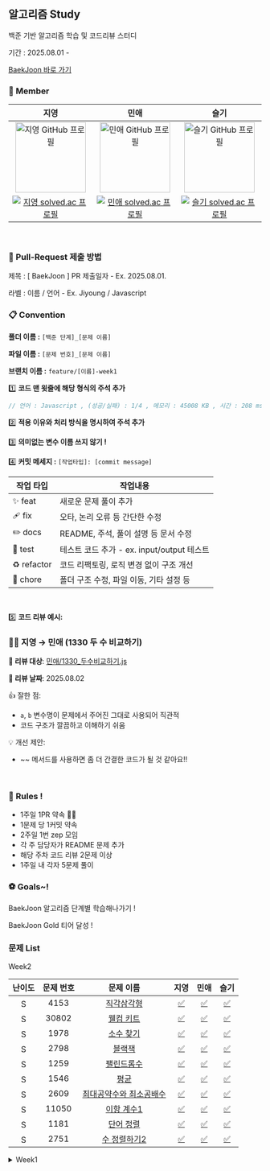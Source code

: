 ## 알고리즘 Study

백준 기반 알고리즘 학습 및 코드리뷰 스터디

기간 : 2025.08.01 - <br>

[BaekJoon 바로 가기](https://www.acmicpc.net/step)

### 👥 Member

<table>
  <thead>
    <tr align="center">
      <th>지영</th>
      <th>민애</th>
      <th>슬기</th>
    </tr>
  </thead>
  <tbody>
    <tr align="center">
      <td>
        <a href="https://github.com/ziyoungsRoom">
          <img src="https://github.com/ziyoungsRoom.png" alt="지영 GitHub 프로필" width="140px"  />
        </a>
      </td>
      <td>
        <a href="https://github.com/ydmaad">
          <img src="https://github.com/ydmaad.png" alt="민애 GitHub 프로필" width="140px"  />
        </a>
      </td>
      <td>
        <a href="https://github.com/Sseulnim">
          <img src="https://github.com/Sseulnim.png" alt="슬기 GitHub 프로필" width="140px" />
        </a>
      </td>
    </tr>
    <tr align="center">
      <td>
        <a href="https://solved.ac/ziyoungsroom">
          <img src="http://mazassumnida.wtf/api/mini/generate_badge?boj=ziyoungsRoom" alt="지영 solved.ac 프로필" />
        </a>
      </td>
      <td>
        <a href="https://solved.ac/ydmaad">
          <img src="http://mazassumnida.wtf/api/mini/generate_badge?boj=ydmaad" alt="민애 solved.ac 프로필" />
        </a>
      </td>
      <td>
        <a href="https://solved.ac/sseul_v">
          <img src="http://mazassumnida.wtf/api/mini/generate_badge?boj=Sseul_v" alt="슬기 solved.ac 프로필" />
        </a>
      </td>
    </tr>
  </tbody>
</table>
<br>

### 💬 Pull-Request 제출 방법

제목 : [ BaekJoon ] PR 제출일자 - Ex. 2025.08.01.

라벨 : 이름 / 언어 - Ex. Jiyoung / Javascript
<br>

### 📋 Convention

**폴더 이름 :** `[백준 단계]_[문제 이름]`

**파일 이름 :** `[문제 번호]_[문제 이름]`

**브랜치 이름 :** `feature/[이름]-week1`
<br>

1️⃣ **코드 맨 윗줄에 해당 형식의 주석 추가**

```js
// 언어 : Javascript , (성공/실패) : 1/4 , 메모리 : 45008 KB , 시간 : 208 ms
```

2️⃣ **적용 이유와 처리 방식을 명시하여 주석 추가**

3️⃣ **의미없는 변수 이름 쓰지 않기 !**

4️⃣ **커밋 메세지 :** `[작업타입]: [commit message]`

| 작업 타입   | 작업내용                                   |
| ----------- | ------------------------------------------ |
| ✨ feat     | 새로운 문제 풀이 추가                      |
| 🩹 fix      | 오타, 논리 오류 등 간단한 수정             |
| ✏️ docs     | README, 주석, 풀이 설명 등 문서 수정       |
| 🍻 test     | 테스트 코드 추가 - ex. input/output 테스트 |
| ♻️ refactor | 코드 리팩토링, 로직 변경 없이 구조 개선    |
| 🔨 chore    | 폴더 구조 수정, 파일 이동, 기타 설정 등    |

<br>

5️⃣ **코드 리뷰 예시:**

### 👩‍💻 지영 → 민애 (1330 두 수 비교하기)

**📂 리뷰 대상**: [민애/1330\_두수비교하기.js](https://www.acmicpc.net/problem/1330)

**📅 리뷰 날짜**: 2025.08.02

👍 잘한 점:

- `a`, `b` 변수명이 문제에서 주어진 그대로 사용되어 직관적
- 코드 구조가 깔끔하고 이해하기 쉬움

💡 개선 제안:

- ~~ 메서드를 사용하면 좀 더 간결한 코드가 될 것 같아요!!

<br>

### 📌 Rules !

- 1주일 1PR 약속 💪🏻
- 1문제 당 1커밋 약속
- 2주일 1번 zep 모임
- 각 주 담당자가 README 문제 추가
- 해당 주차 코드 리뷰 2문제 이상
- 1주일 내 각자 5문제 풀이
  <br>

### ⚽ Goals~!

BaekJoon 알고리즘 단계별 학습해나가기 !

BaekJoon Gold 티어 달성 !
<br>

### 문제 List

<!-- <details> -->
<summary>Week2</summary>
<table>
  <thead>
    <tr align="center">
      <th>난이도</th>
      <th>문제 번호</th>
      <th>문제 이름</th>
      <th>지영</th>
      <th>민애</th>
      <th>슬기</th>
    </tr>
  </thead>
  <tbody>
    <tr align="center">
      <td><img src="https://static.solved.ac/tier_small/3.svg" alt="Sprout" width="16px" /></td>
      <td>4153</td>
      <td><a href="https://www.acmicpc.net/problem/4153">직각삼각형</a></td>
      <td><a href=''>✅</a></td>
      <td><a href=''>✅</a></td>
      <td><a href=''>✅</a></td>
    </tr>
    <tr align="center">
      <td><img src="https://static.solved.ac/tier_small/3.svg" alt="Sprout" width="16px" /></td>
      <td>30802</td>
      <td><a href="https://www.acmicpc.net/problem/30802">웰컴 키트</a></td>
      <td><a href=''>✅</a></td>
      <td><a href=''>✅</a></td>
      <td><a href=''>✅</a></td>
    </tr>
    <tr align="center">
      <td><img src="https://static.solved.ac/tier_small/4.svg" alt="Sprout" width="16px" /></td>
      <td>1978</td>
      <td><a href="https://www.acmicpc.net/problem/1978">소수 찾기</a></td>
      <td><a href=''>✅</a></td>
      <td><a href=''>✅</a></td>
      <td><a href=''>✅</a></td>
    </tr>
    <tr align="center">
      <td><img src="https://static.solved.ac/tier_small/4.svg" alt="Sprout" width="16px" /></td>
      <td>2798</td>
      <td><a href="https://www.acmicpc.net/problem/2798">블랙잭</a></td>
      <td><a href=''>✅</a></td>
      <td><a href=''>✅</a></td>
      <td><a href=''>✅</a></td>
    </tr>
    <tr align="center">
      <td><img src="https://static.solved.ac/tier_small/5.svg" alt="Sprout" width="16px" /></td>
      <td>1259</td>
      <td><a href="https://www.acmicpc.net/problem/1259">팰린드롬수</a></td>
      <td><a href=''>✅</a></td>
      <td><a href=''>✅</a></td>
      <td><a href=''>✅</a></td>
    </tr>
    <tr align="center">
      <td><img src="https://static.solved.ac/tier_small/5.svg" alt="Sprout" width="16px" /></td>
      <td>1546</td>
      <td><a href="https://www.acmicpc.net/problem/1546">평균</a></td>
      <td><a href=''>✅</a></td>
      <td><a href=''>✅</a></td>
      <td><a href=''>✅</a></td>
    </tr>
    <tr align="center">
      <td><img src="https://static.solved.ac/tier_small/5.svg" alt="Sprout" width="16px" /></td>
      <td>2609</td>
      <td><a href="https://www.acmicpc.net/problem/10950">최대공약수와 최소공배수</a></td>
      <td><a href=''>✅</a></td>
      <td><a href=''>✅</a></td>
      <td><a href=''>✅</a></td>
    </tr>
    <tr align="center">
      <td><img src="https://static.solved.ac/tier_small/5.svg" alt="Sprout" width="16px" /></td>
      <td>11050</td>
      <td><a href="https://www.acmicpc.net/problem/11050">이항 계수1</a></td>
      <td><a href=''>✅</a></td>
      <td><a href=''>✅</a></td>
      <td><a href=''>✅</a></td>
    </tr>
    <tr align="center">
      <td><img src="https://static.solved.ac/tier_small/6.svg" alt="Sprout" width="16px" /></td>
      <td>1181</td>
      <td><a href="https://www.acmicpc.net/problem/1181">단어 정렬</a></td>
      <td><a href=''>✅</a></td>
      <td><a href=''>✅</a></td>
      <td><a href=''>✅</a></td>
    </tr>
    <tr align="center">
      <td><img src="https://static.solved.ac/tier_small/6.svg" alt="Sprout" width="16px" /></td>
      <td>2751</td>
      <td><a href="https://www.acmicpc.net/problem/2751">수 정렬하기2</a></td>
      <td><a href=''>✅</a></td>
      <td><a href=''>✅</a></td>
      <td><a href=''>✅</a></td>
    </tr>
  </tbody>
</table>
<!-- </details> -->

<details>
<summary>Week1</summary>
<table>
  <thead>
    <tr align="center">
      <th>난이도</th>
      <th>문제 번호</th>
      <th>문제 이름</th>
      <th>지영</th>
      <th>민애</th>
      <th>슬기</th>
    </tr>
  </thead>
  <tbody>
    <tr align="center">
      <td><img src="https://static.solved.ac/tier_small/s1.svg" alt="Sprout" width="16px" /></td>
      <td>1008</td>
      <td><a href="https://www.acmicpc.net/problem/1008">A/B</a></td>
      <td><a href='https://github.com/ziyoungsRoom/Algorithm-Study/commit/3fda225a2693e2c757d2f209de4a66ff58f2d9fa'>✅</a></td>
      <td><a href='https://github.com/ziyoungsRoom/Algorithm-Study/commit/9b555fa73c224edc4c463ee59eb700937adcd3a1'>✅</a></td>
      <td><a href='https://github.com/ziyoungsRoom/Algorithm-Study/commit/90182ed818f09cceda6e8bd028ed34923eade8c1'>✅</a></td>
    </tr>
    <tr align="center">
      <td><img src="https://static.solved.ac/tier_small/s1.svg" alt="Sprout" width="16px" /></td>
      <td>1330</td>
      <td><a href="https://www.acmicpc.net/problem/1330">두 수 비교하기</a></td>
      <td><a href='https://github.com/ziyoungsRoom/Algorithm-Study/commit/1512314e1b1225d0ba1bee69a24acaedc249814c'>✅</a></td>
      <td><a href='https://github.com/ziyoungsRoom/Algorithm-Study/commit/17a8d64b6e257765f97af88de2780f0988d3b450'>✅</a></td>
      <td><a href='https://github.com/ziyoungsRoom/Algorithm-Study/commit/be8669413e38853b37483c856daff218330cb874'>✅</a></td>
    </tr>
    <tr align="center">
      <td><img src="https://static.solved.ac/tier_small/s1.svg" alt="Sprout" width="16px" /></td>
      <td>2438</td>
      <td><a href="https://www.acmicpc.net/problem/2438">별 찍기-1</a></td>
      <td><a href='https://github.com/ziyoungsRoom/Algorithm-Study/commit/bb329853c9767749f05e335f2208d389715dfa59'>✅</a></td>
      <td><a href='https://github.com/ziyoungsRoom/Algorithm-Study/commit/fca011212654436c26fcafbf601a401da177ff57'>✅</a></td>
      <td><a href='https://github.com/ziyoungsRoom/Algorithm-Study/commit/4404fc29e0d64a56c52091b6714a4cc7e9efe7a1'>✅</a></td>
    </tr>
    <tr align="center">
      <td><img src="https://static.solved.ac/tier_small/s1.svg" alt="Sprout" width="16px" /></td>
      <td>2557</td>
      <td><a href="https://www.acmicpc.net/problem/2557">Hello World</a></td>
      <td><a href='https://github.com/ziyoungsRoom/Algorithm-Study/commit/790eeb2bfa8815088f21165af3a1b57afbae4ff9'>✅</a></td>
      <td><a href='https://github.com/ziyoungsRoom/Algorithm-Study/commit/c95f5b7a55bb538e1ef72bf72a778b719e0e54ac'>✅</a></td>
      <td><a href='https://github.com/ziyoungsRoom/Algorithm-Study/commit/1cd9a6deb87cbacbe4754f6cc29dd5c3b3106c28'>✅</a></td>
    </tr>
    <tr align="center">
      <td><img src="https://static.solved.ac/tier_small/s1.svg" alt="Sprout" width="16px" /></td>
      <td>2739</td>
      <td><a href="https://www.acmicpc.net/problem/2739">구구단</a></td>
      <td><a href='https://github.com/ziyoungsRoom/Algorithm-Study/commit/2b56c83798e3b9fece1c766eaa9ff742803af87e'>✅</a></td>
      <td><a href='https://github.com/ziyoungsRoom/Algorithm-Study/commit/3d22b99043518a2cafe349ee7c15d6d0dc70e219'>✅</a></td>
      <td><a href='https://github.com/ziyoungsRoom/Algorithm-Study/commit/70f247e1bf4524310579c1fbd537f964914782b7'>✅</a></td>
    </tr>
    <tr align="center">
      <td><img src="https://static.solved.ac/tier_small/s1.svg" alt="Sprout" width="16px" /></td>
      <td>10869</td>
      <td><a href="https://www.acmicpc.net/problem/10869">사칙연산</a></td>
      <td><a href='https://github.com/ziyoungsRoom/Algorithm-Study/commit/2a2fb43e3f57f7dd68de7c6d2bff7139446fbd86'>✅</a></td>
      <td><a href='https://github.com/ziyoungsRoom/Algorithm-Study/commit/5c9fd46f54e4cf67e8c35485433311aa8f2289d2'>✅</a></td>
      <td><a href='https://github.com/ziyoungsRoom/Algorithm-Study/commit/a2413ee1b2e692f335569bae501fb48fcdc53dc6'>✅</a></td>
    </tr>
    <tr align="center">
      <td><img src="https://static.solved.ac/tier_small/s1.svg" alt="Sprout" width="16px" /></td>
      <td>10950</td>
      <td><a href="https://www.acmicpc.net/problem/10950">A+B-3</a></td>
      <td><a href='https://github.com/ziyoungsRoom/Algorithm-Study/commit/705bc44645200fcd6dfcb5ea0e29dae3fdd8649e'>✅</a></td>
      <td><a href='https://github.com/ziyoungsRoom/Algorithm-Study/commit/4357b1a010937095850e0ee6c589ba886f8882e6'>✅</a></td>
      <td><a href='https://github.com/ziyoungsRoom/Algorithm-Study/commit/c4b0bb378d9792e5de914d66575bded5e8f33a50'>✅</a></td>
    </tr>
    <tr align="center">
      <td><img src="https://static.solved.ac/tier_small/s1.svg" alt="Sprout" width="16px" /></td>
      <td>10951</td>
      <td><a href="https://www.acmicpc.net/problem/10951">A+B-4</a></td>
      <td><a href='https://github.com/ziyoungsRoom/Algorithm-Study/commit/4ebf9f052d4de192ded1609a792ff4a9ca250acb'>✅</a></td>
      <td><a href='https://github.com/ziyoungsRoom/Algorithm-Study/commit/3f700c67692ccd8e74171075931bd31d86e14000'>✅</a></td>
      <td><a href='https://github.com/ziyoungsRoom/Algorithm-Study/commit/334a73c0b8d4a92696cdcd0e55f5ebd8f308bd20'>✅</a></td>
    </tr>
    <tr align="center">
      <td><img src="https://static.solved.ac/tier_small/s1.svg" alt="Sprout" width="16px" /></td>
      <td>10952</td>
      <td><a href="https://www.acmicpc.net/problem/10952">A+B-5</a></td>
      <td><a href='https://github.com/ziyoungsRoom/Algorithm-Study/commit/56654caf5e82765c0ed42887005dc6d69ec7e7f8'>✅</a></td>
      <td><a href='https://github.com/ziyoungsRoom/Algorithm-Study/commit/0a64e922506c6bb22f42f38362ffa09ffd9e8a2e'>✅</a></td>
      <td><a href='https://github.com/ziyoungsRoom/Algorithm-Study/commit/f34507eadf093fe8e856db51b7f6284b427059fd'>✅</a></td>
    </tr>
    <tr align="center">
      <td><img src="https://static.solved.ac/tier_small/s1.svg" alt="Sprout" width="16px" /></td>
      <td>11654</td>
      <td><a href="https://www.acmicpc.net/problem/11654">아스키코드</a></td>
      <td><a href='https://github.com/ziyoungsRoom/Algorithm-Study/commit/b5b1673daff2df69436ecbcd5082a40f2f1434c6'>✅</a></td>
      <td><a href='https://github.com/ziyoungsRoom/Algorithm-Study/commit/4f73f1655028a54a116c1ca66c69e25ef26ffd05'>✅</a></td>
      <td><a href='https://github.com/ziyoungsRoom/Algorithm-Study/commit/fc58c36e74dd8f04ce35a0dae459944d82ffa820'>✅</a></td>
    </tr>
    <tr align="center">
      <td><img src="https://static.solved.ac/tier_small/s1.svg" alt="Sprout" width="16px" /></td>
      <td>25083</td>
      <td><a href="https://www.acmicpc.net/problem/25083">새싹</a></td>
      <td><a href='https://github.com/ziyoungsRoom/Algorithm-Study/commit/da5ac7d655ba183b95b4c94104496a2858603da0'>✅</a></td>
      <td><a href='https://github.com/ziyoungsRoom/Algorithm-Study/commit/fa72743b403dedd1e2b32408b806da45963accd5'>✅</a></td>
      <td><a href='https://github.com/ziyoungsRoom/Algorithm-Study/commit/5b940fdfbb1f8438fe35b5a2c4e933f5d43a30d9'>✅</a></td>
    </tr>
    <tr align="center">
      <td><img src="https://static.solved.ac/tier_small/s1.svg" alt="Sprout" width="16px" /></td>
      <td>27866</td>
      <td><a href="https://www.acmicpc.net/problem/27866">문자와 문자열</a></td>
      <td><a href='https://github.com/ziyoungsRoom/Algorithm-Study/commit/7c335fa0fb936db15f8c172177b01cab5e2a0c4a'>✅</a></td>
      <td><a href='https://github.com/ziyoungsRoom/Algorithm-Study/commit/a2475de1799572037929a3e1a20a8fed03124553'>✅</a></td>
      <td><a href='https://github.com/ziyoungsRoom/Algorithm-Study/commit/9128af81de6f3f1f4a542386505178c5b8fc31ff'>✅</a></td>
    </tr>
    <tr align="center">
      <td><img src="https://static.solved.ac/tier_small/2.svg" alt="Bronze IV" width="16px" /></td>
      <td>11720</td>
      <td><a href="https://www.acmicpc.net/problem/11720">숫자의 합</a></td>
      <td><a href='https://github.com/ziyoungsRoom/Algorithm-Study/commit/f9bd06af409bc484500902f69e2b0bf103361fa2'>✅</a></td>
      <td><a href='https://github.com/ziyoungsRoom/Algorithm-Study/commit/a009924cdd2f6f4692a896df1cb361e476fb2f74'>✅</a></td>
      <td><a href='https://github.com/ziyoungsRoom/Algorithm-Study/commit/3058547ef90e64077434921c6aa6052ea91b5b3b'>✅</a></td>
    </tr>
    <tr align="center">
      <td><img src="https://static.solved.ac/tier_small/3.svg" alt="Bronze III" width="16px" /></td>
      <td>2562</td>
      <td><a href="https://www.acmicpc.net/problem/2562">최댓값</a></td>
      <td><a href='https://github.com/ziyoungsRoom/Algorithm-Study/commit/598db555ac70bfca245dc1bc415c3675c1d42248'>✅</a></td>
      <td><a href='https://github.com/ziyoungsRoom/Algorithm-Study/commit/c0cc316d413e0e932715fdaf9f75c816d99febf8'>✅</a></td>
      <td><a href='https://github.com/ziyoungsRoom/Algorithm-Study/commit/4940e64c8dff0470dcbdbfd4b8ba8b4640da7f52'>✅</a></td>
    </tr>
    <tr align="center">
      <td><img src="https://static.solved.ac/tier_small/3.svg" alt="Bronze III" width="16px" /></td>
      <td>10818</td>
      <td><a href="https://www.acmicpc.net/problem/10818">최소, 최대</a></td>
      <td><a href='https://github.com/ziyoungsRoom/Algorithm-Study/commit/11007880d5f641278fb1e0735581d8d13dff221e'>✅</a></td>
      <td><a href='https://github.com/ziyoungsRoom/Algorithm-Study/commit/f9c3504af4208f85d2df2f19aad301e74ae55412'>✅</a></td>
      <td><a href='https://github.com/ziyoungsRoom/Algorithm-Study/commit/412a26d4b20076d84e73c41bdb9ecd797672ef08'>✅</a></td>
    </tr>
    <tr align="center">
      <td><img src="https://static.solved.ac/tier_small/4.svg" alt="Bronze II" width="16px" /></td>
      <td>2675</td>
      <td><a href="https://www.acmicpc.net/problem/2675">문자열 반복</a></td>
      <td><a href='https://github.com/ziyoungsRoom/Algorithm-Study/commit/2d0a56b0b2bc35e8a36ad365059452de295a5c64'>✅</a></td>
      <td><a href='https://github.com/ziyoungsRoom/Algorithm-Study/commit/19528aa6056bc8104b68968ecd0c4a7359ebb7c4'>✅</a></td>
      <td><a href='https://github.com/ziyoungsRoom/Algorithm-Study/commit/3338cc0077c42891a4a579115674aa4e59273116'>✅</a></td>
    </tr>
  </tbody>
</table>
</details>
